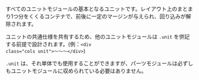 

すべてのユニットモジュールの基本となるユニットです。レイアウト上のまとまり1つ分をくくるコンテナで、前後に一定のマージンが与えられ、回り込みが解除されます。

ユニットの共通仕様を共有するため、他のユニットモジュールは `.unit` を併記する前提で設計されます。(例：<code>&lt;div class=&quot;cols unit&quot;&gt;～～～&lt;/div&gt;</code>)

`.unit` は、それ単体でも使用することができますが、パーツモジュールは必ずしもユニットモジュールに収められている必要はありません。
